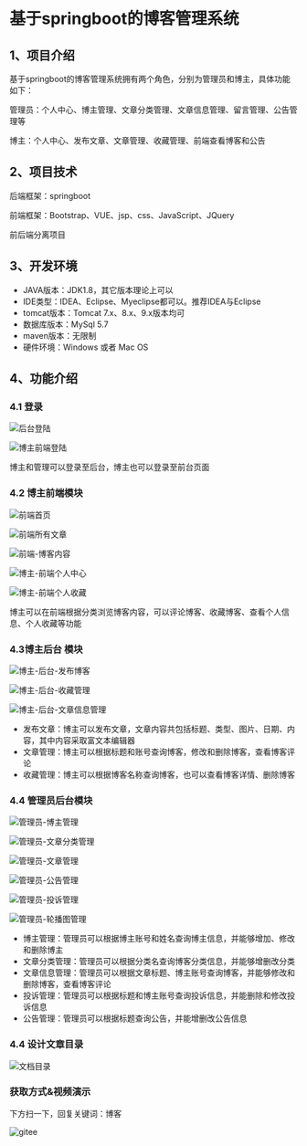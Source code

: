 # 基于springboot的博客管理系统


## 1、项目介绍

基于springboot的博客管理系统拥有两个角色，分别为管理员和博主，具体功能如下：

管理员：个人中心、博主管理、文章分类管理、文章信息管理、留言管理、公告管理等

博主：个人中心、发布文章、文章管理、收藏管理、前端查看博客和公告


## 2、项目技术

后端框架：springboot

前端框架：Bootstrap、VUE、jsp、css、JavaScript、JQuery

前后端分离项目

## 3、开发环境

- JAVA版本：JDK1.8，其它版本理论上可以
- IDE类型：IDEA、Eclipse、Myeclipse都可以。推荐IDEA与Eclipse
- tomcat版本：Tomcat 7.x、8.x、9.x版本均可
- 数据库版本：MySql 5.7
- maven版本：无限制
- 硬件环境：Windows 或者 Mac OS


## 4、功能介绍

### 4.1 登录

![后台登陆](https://project-images-1256969109.cos.ap-chongqing.myqcloud.com/Typora-Images/202205252322588.jpg)

![博主前端登陆 ](https://project-images-1256969109.cos.ap-chongqing.myqcloud.com/Typora-Images/202205252322156.jpg)

博主和管理可以登录至后台，博主也可以登录至前台页面

### 4.2 博主前端模块

![前端首页](https://project-images-1256969109.cos.ap-chongqing.myqcloud.com/Typora-Images/202205252323331.jpg)

![前端所有文章](https://project-images-1256969109.cos.ap-chongqing.myqcloud.com/Typora-Images/202205252323668.jpg)

![前端-博客内容](https://project-images-1256969109.cos.ap-chongqing.myqcloud.com/Typora-Images/202205252323461.jpg)

![博主-前端个人中心](https://project-images-1256969109.cos.ap-chongqing.myqcloud.com/Typora-Images/202205252323014.jpg)

![博主-前端个人收藏](https://project-images-1256969109.cos.ap-chongqing.myqcloud.com/Typora-Images/202205252323323.jpg)

博主可以在前端根据分类浏览博客内容，可以评论博客、收藏博客、查看个人信息、个人收藏等功能

### 4.3博主后台 模块

![博主-后台-发布博客](https://project-images-1256969109.cos.ap-chongqing.myqcloud.com/Typora-Images/202205252325236.jpg)

![博主-后台-收藏管理](https://project-images-1256969109.cos.ap-chongqing.myqcloud.com/Typora-Images/202205252325234.jpg)

![博主-后台-文章信息管理](https://project-images-1256969109.cos.ap-chongqing.myqcloud.com/Typora-Images/202205252325861.jpg)

- 发布文章：博主可以发布文章，文章内容共包括标题、类型、图片、日期、内容，其中内容采取富文本编辑器
- 文章管理：博主可以根据标题和账号查询博客，修改和删除博客，查看博客评论
- 收藏管理：博主可以根据博客名称查询博客，也可以查看博客详情、删除博客

### 4.4 管理员后台模块

![管理员-博主管理](https://project-images-1256969109.cos.ap-chongqing.myqcloud.com/Typora-Images/202205252328777.jpg)

![管理员-文章分类管理](https://project-images-1256969109.cos.ap-chongqing.myqcloud.com/Typora-Images/202205252328578.jpg)

![管理员-文章管理](https://project-images-1256969109.cos.ap-chongqing.myqcloud.com/Typora-Images/202205252328583.jpg)

![管理员-公告管理](https://project-images-1256969109.cos.ap-chongqing.myqcloud.com/Typora-Images/202205252328919.jpg)

![管理员-投诉管理](https://project-images-1256969109.cos.ap-chongqing.myqcloud.com/Typora-Images/202205252332774.jpg)

![管理员-轮播图管理](https://project-images-1256969109.cos.ap-chongqing.myqcloud.com/Typora-Images/202205252328558.jpg)

- 博主管理：管理员可以根据博主账号和姓名查询博主信息，并能够增加、修改和删除博主
- 文章分类管理：管理员可以根据分类名查询博客分类信息，并能够增删改分类
- 文章信息管理：管理员可以根据文章标题、博主账号查询博客，并能够修改和删除博客，查看博客评论
- 投诉管理：管理员可以根据标题和博主账号查询投诉信息，并能删除和修改投诉信息
- 公告管理：管理员可以根据标题查询公告，并能增删改公告信息

### 4.4 设计文章目录

![文档目录](https://project-images-1256969109.cos.ap-chongqing.myqcloud.com/Typora-Images/202205252332274.jpg)

### 获取方式&视频演示

下方扫一下，回复关键词：博客

![gitee](https://project-images-1256969109.cos.ap-chongqing.myqcloud.com/Typora-Images/202309291447341.png)
